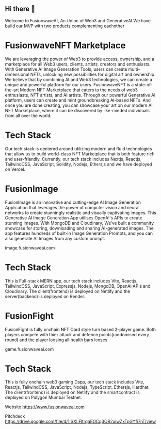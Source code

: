 ## Hi there 👋

Welcome to FusionwaveAI, An Union of Web3 and GenerativeAI
We have build our MVP with two products complementing eachother

# FusionwaveNFT Marketplace

We are leveraging the power of Web3 to provide access, ownership, and a marketplace for all Web3 users, clients, artists, creators and enthusiasts. With Generative AI Image Generation Tools, users can create multi-dimensional NFTs, unlocking new possibilities for digital art and ownership. We believe that by combining AI and Web3 technologies, we can create a unique and powerful platform for our users. FusionwaveNFT is a state-of-the-art Modern NFT Marketplace that caters to the needs of web3 enthusiasts, NFT artists, and AI artists. Through our powerful Generative AI platform, users can create and mint groundbreaking AI-based NFTs. And once you are done creating, you can showcase your art on our modern AI NFT Marketplace, where it can be discovered by like-minded individuals from all over the world.

# Tech Stack

Our tech stack is centered around utilizing modern and fluid technologies that allow us to build world-class NFT Marketplace that is both feature rich and user-friendly. Currently, our tech stack includes Nextjs, Reactjs, TailwindCSS, JavaScript, Solidity, Nodejs, Ethersjs and we have deployed on Vercel.

# FusionImage

FusionImage is an innovative and cutting-edge AI Image Generation Application that leverages the power of computer vision and neural networks to create stunningly realistic and visually captivating images.
This Generative AI Image Generation App utilises OpenAI's APIs to create stunning images. With MongoDB and Cloudinary, We've built a community showcase for storing, downloading and sharing AI-generated images. The app features hundreds of built-in Image Generation Prompts, and you can also generate AI Images from any custom prompt.

image.fusionwaveai.com

# Tech Stack

This is Full-stack MERN app, our tech stack includes Vite, Reactjs, TailwindCSS, JavaScript, Expressjs, Nodejs, MongoDB, OpenAI APIs and Cloudinary. The client(frontend) is deployed on Netlify and the server(backend) is deployed on Render.

# FusionFight

FusionFight is fully onchain NFT Card style turn based 2-player game. Both players compete with thier attack and defence points(randomised every round) and the player loosing all health bars looses.

game.fusionwaveai.com

# Tech Stack

This is fully onchain web3 gaming Dapp, our tech stack includes Vite, Reactjs, TailwindCSS, JavaScript, Nodejs, TypeScript, Ethersjs, Hardhat. The client(frontend) is deployed on Netlify and the smartcontract is deployed on Polygon Mumbai Testnet.

Website
https://www.fusionwaveai.com

Pitchdeck
https://drive.google.com/file/d/1ISXLFltrqaEOCq3OB2oiwZxTpGYfi7nT/view

